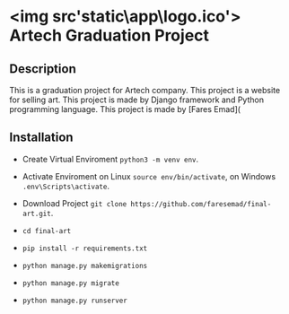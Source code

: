 # <img src'static\app\logo.ico'> Artech Graduation Project
## Description
This is a graduation project for Artech company. This project is a website for selling art. This project is made by Django framework and Python programming language. This project is made by [Fares Emad](

## Installation

- Create Virtual Enviroment ```python3 -m venv env```.

- Activate Enviroment on Linux ```source env/bin/activate```, on Windows ```.env\Scripts\activate```.

- Download Project ```git clone https://github.com/faresemad/final-art.git```.

- ```cd final-art```

- ```pip install -r requirements.txt```

- ```python manage.py makemigrations```

- ```python manage.py migrate```

- ```python manage.py runserver```

